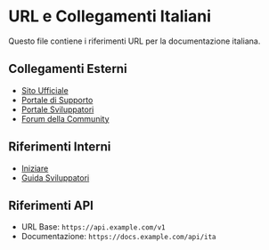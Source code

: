 # URL e Collegamenti Italiani

Questo file contiene i riferimenti URL per la documentazione italiana.

## Collegamenti Esterni

- [Sito Ufficiale](https://example.com/ita)
- [Portale di Supporto](https://support.example.com/ita)
- [Portale Sviluppatori](https://developers.example.com/ita)
- [Forum della Community](https://community.example.com/ita)

## Riferimenti Interni

- [Iniziare](../docs/ita/index.md)
- [Guida Sviluppatori](../docs/ita/developers.md)

## Riferimenti API

- URL Base: `https://api.example.com/v1`
- Documentazione: `https://docs.example.com/api/ita`
